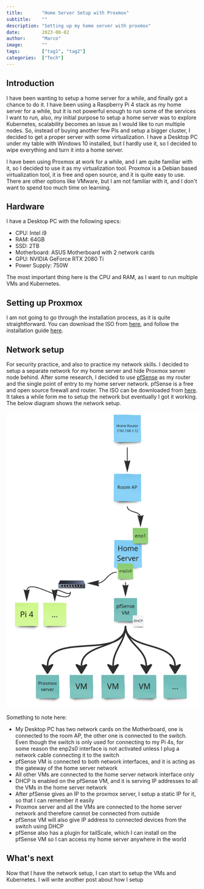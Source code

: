 ```yaml
---
title:       "Home Server Setup with Proxmox"
subtitle:    ""
description: "Setting up my home server with proxmox"
date:        2023-08-02
author:      "Marco"
image:       ""
tags:        ["tag1", "tag2"]
categories:  ["Tech"]
---
```


## Introduction
I have been wanting to setup a home server for a while, and finally got a chance to do it. 
I have been using a Raspberry Pi 4 stack as my home server for a while, but it is not powerful 
enough to run some of the services I want to run, also, my initial purpose to setup a home server was
to explore Kubernetes, scalability becomes an issue as I would like to run multiple nodes. So, instead of
buying another few Pis and setup a bigger cluster, I decided to get a proper server with some virtualization.
I have a Desktop PC under my table with Windows 10 installed, but I hardly use it, so I decided to wipe everything
and turn it into a home server.

I have been using Proxmox at work for a while, and I am quite familiar with it, so I decided to use it as my virtualization 
tool.  Proxmox is a Debian based virtualization tool, it is free and open source, and it is quite easy to use. 
There are other options like VMware, but I am not familiar with it, and I don't want to spend too much time on learning.

## Hardware
I have a Desktop PC with the following specs:
- CPU: Intel i9
- RAM: 64GB
- SSD: 2TB
- Motherboard: ASUS Motherboard with 2 network cards
- GPU: NVIDIA GeForce RTX 2080 Ti
- Power Supply: 750W

The most important thing here is the CPU and RAM, as I want to run multiple VMs and Kubernetes.

## Setting up Proxmox
I am not going to go through the installation process, as it is quite straightforward. You can download the ISO
from [here](https://www.proxmox.com/en/downloads/category/iso-images-pve), and follow the installation guide [here](https://pve.proxmox.com/wiki/Installation).

## Network setup
For security practice, and also to practice my network skills. I decided to setup a separate network for my home server and hide
Proxmox server node behind. After some research, I decided to use [pfSense](https://www.pfsense.org/) as my router and
the single point of entry to my home server network. pfSense is a free and open source firewall and router. The ISO can be downloaded
from [here](https://www.pfsense.org/download/). It takes a while form me to setup the network but eventually I got it working.
The below diagram shows the network setup.

![Network setup](/home-server-network-setup.png)

Something to note here:
- My Desktop PC has two network cards on the Motherboard, one is connected to the room AP, the other one is connected to the switch.
Even though the switch is only used for connecting to my Pi 4s, for some reason the enp2s0 interface is not activated unless
I plug a network cable connecting it to the switch
- pfSense VM is connected to both network interfaces, and it is acting as the gateway of the home server network
- All other VMs are connected to the home server network interface only
- DHCP is enabled on the pfSense VM, and it is serving IP addresses to all the VMs in the home server network
- After pfSense gives an IP to the proxmox server, I setup a static IP for it, so that I can remember it easily
- Proxmox server and all the VMs are connected to the home server network and therefore cannot be connected from outside
- pfSense VM will also give IP address to connected devices from the switch using DHCP
- pfSense also has a plugin for tailScale, which I can install on the pfSense VM so I can access my home server anywhere
in the world

## What's next
Now that I have the network setup, I can start to setup the VMs and Kubernetes. I will write another post about how I setup
